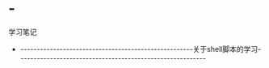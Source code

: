 # -
学习笔记

-  -----------------------------------------------------关于shell脚本的学习- ---------------------------------------------------------
